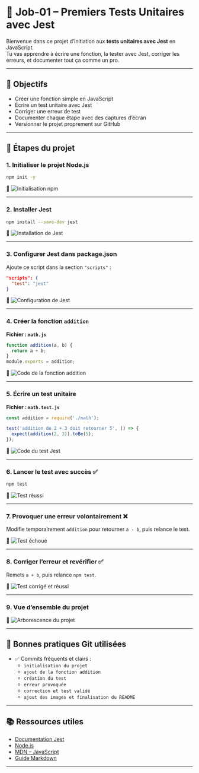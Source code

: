 
# 🧪 Job-01 – Premiers Tests Unitaires avec Jest

Bienvenue dans ce projet d’initiation aux **tests unitaires avec Jest** en JavaScript.  
Tu vas apprendre à écrire une fonction, la tester avec Jest, corriger les erreurs, et documenter tout ça comme un pro.

---

## 🎯 Objectifs

- Créer une fonction simple en JavaScript
- Écrire un test unitaire avec Jest
- Corriger une erreur de test
- Documenter chaque étape avec des captures d’écran
- Versionner le projet proprement sur GitHub

---

## 🚀 Étapes du projet

### 1. Initialiser le projet Node.js

```bash
npm init -y
```

📸 ![Initialisation npm](./images/init-npm.png)

---

### 2. Installer Jest

```bash
npm install --save-dev jest
```

📸 ![Installation de Jest](./images/install-jest.png)

---

### 3. Configurer Jest dans package.json

Ajoute ce script dans la section `"scripts"` :

```json
"scripts": {
  "test": "jest"
}
```

📸 ![Configuration de Jest](./images/config-jest.png)

---

### 4. Créer la fonction `addition`

**Fichier : `math.js`**

```js
function addition(a, b) {
  return a + b;
}
module.exports = addition;
```

📸 ![Code de la fonction addition](./images/math-js.png)

---

### 5. Écrire un test unitaire

**Fichier : `math.test.js`**

```js
const addition = require('./math');

test('addition de 2 + 3 doit retourner 5', () => {
  expect(addition(2, 3)).toBe(5);
});
```

📸 ![Code du test Jest](./images/test-code.png)

---

### 6. Lancer le test avec succès ✅

```bash
npm test
```

📸 ![Test réussi](./images/test-passed.png)

---

### 7. Provoquer une erreur volontairement ❌

Modifie temporairement `addition` pour retourner `a - b`, puis relance le test.

📸 ![Test échoué](./images/test-fail.png)

---

### 8. Corriger l’erreur et revérifier ✅

Remets `a + b`, puis relance `npm test`.

📸 ![Test corrigé et réussi](./images/test-fixed.png)

---

### 9. Vue d’ensemble du projet

📸 ![Arborescence du projet](./images/arborescence.png)

---

## 💬 Bonnes pratiques Git utilisées

- ✅ Commits fréquents et clairs :
  - `initialisation du projet`
  - `ajout de la fonction addition`
  - `création du test`
  - `erreur provoquée`
  - `correction et test validé`
  - `ajout des images et finalisation du README`

---

## 📚 Ressources utiles

- [Documentation Jest](https://jestjs.io/docs/getting-started)
- [Node.js](https://nodejs.org/)
- [MDN – JavaScript](https://developer.mozilla.org/fr/docs/Web/JavaScript)
- [Guide Markdown](https://www.markdownguide.org/basic-syntax/)

---


